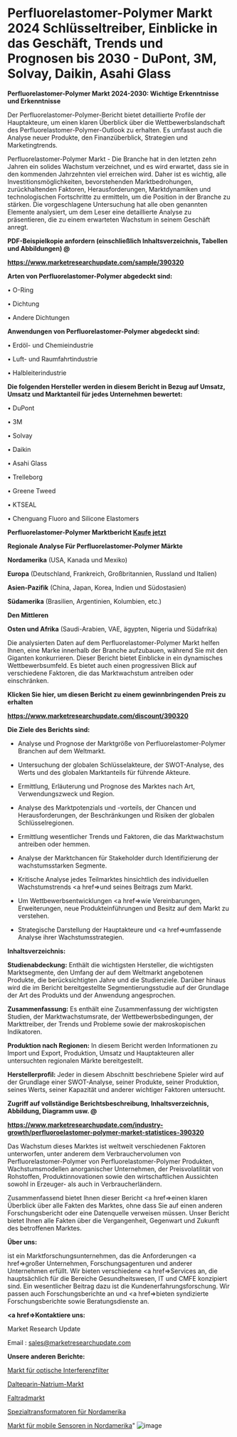 # Perfluorelastomer-Polymer Markt 2024 Schlüsseltreiber, Einblicke in das Geschäft, Trends und Prognosen bis 2030 - DuPont, 3M, Solvay, Daikin, Asahi Glass

<strong>Perfluorelastomer-Polymer Markt 2024-2030: Wichtige Erkenntnisse und Erkenntnisse</strong>

Der Perfluorelastomer-Polymer-Bericht bietet detaillierte Profile der Hauptakteure, um einen klaren Überblick über die Wettbewerbslandschaft des Perfluorelastomer-Polymer-Outlook zu erhalten. Es umfasst auch die Analyse neuer Produkte, den Finanzüberblick, Strategien und Marketingtrends.

Perfluorelastomer-Polymer Markt - Die Branche hat in den letzten zehn Jahren ein solides Wachstum verzeichnet, und es wird erwartet, dass sie in den kommenden Jahrzehnten viel erreichen wird. Daher ist es wichtig, alle Investitionsmöglichkeiten, bevorstehenden Marktbedrohungen, zurückhaltenden Faktoren, Herausforderungen, Marktdynamiken und technologischen Fortschritte zu ermitteln, um die Position in der Branche zu stärken. Die vorgeschlagene Untersuchung hat alle oben genannten Elemente analysiert, um dem Leser eine detaillierte Analyse zu präsentieren, die zu einem erwarteten Wachstum in seinem Geschäft anregt.



<strong><b>PDF-Beispielkopie anfordern (einschließlich Inhaltsverzeichnis, Tabellen und Abbildungen) @ </b></strong>

<strong><a href=https://www.marketresearchupdate.com/sample/390320>

<strong>https://www.marketresearchupdate.com/sample/390320</u></a></strong></strong>



<strong>Arten von Perfluorelastomer-Polymer abgedeckt sind:</strong>

• O-Ring

• Dichtung

• Andere Dichtungen



<strong>Anwendungen von Perfluorelastomer-Polymer abgedeckt sind:</strong>

• Erdöl- und Chemieindustrie

• Luft- und Raumfahrtindustrie

• Halbleiterindustrie



<strong>Die folgenden Hersteller werden in diesem Bericht in Bezug auf Umsatz, Umsatz und Marktanteil für jedes Unternehmen bewertet:</strong>

• DuPont

• 3M

• Solvay

• Daikin

• Asahi Glass

• Trelleborg

• Greene Tweed

• KTSEAL

• Chenguang Fluoro and Silicone Elastomers



<strong>Perfluorelastomer-Polymer Marktbericht <a href=https://www.marketresearchupdate.com/buynow/390320>Kaufe jetzt</a></strong>



<strong>Regionale Analyse Für Perfluorelastomer-Polymer Märkte</strong>



<strong>Nordamerika</strong> (USA, Kanada und Mexiko)



<strong>Europa</strong> (Deutschland, Frankreich, Großbritannien, Russland und Italien)



<strong>Asien-Pazifik</strong> (China, Japan, Korea, Indien und Südostasien)



<strong>Südamerika</strong> (Brasilien, Argentinien, Kolumbien, etc.)



<strong>Den Mittleren</strong> 

<strong>Osten und Afrika</strong> (Saudi-Arabien, VAE, ägypten, Nigeria und Südafrika)

Die analysierten Daten auf dem Perfluorelastomer-Polymer Markt helfen Ihnen, eine Marke innerhalb der Branche aufzubauen, während Sie mit den Giganten konkurrieren. Dieser Bericht bietet Einblicke in ein dynamisches Wettbewerbsumfeld. Es bietet auch einen progressiven Blick auf verschiedene Faktoren, die das Marktwachstum antreiben oder einschränken.



<strong>Klicken Sie hier, um diesen Bericht zu einem gewinnbringenden Preis zu erhalten
</strong>

<strong><a href=https://www.marketresearchupdate.com/discount/390320>https://www.marketresearchupdate.com/discount/390320</b></u></strong></a>



<strong>Die Ziele des Berichts sind:</strong>

- Analyse und Prognose der Marktgröße von Perfluorelastomer-Polymer Branchen auf dem Weltmarkt.

- Untersuchung der globalen Schlüsselakteure, der SWOT-Analyse, des Werts und des globalen Marktanteils für führende Akteure.

- Ermittlung, Erläuterung und Prognose des Marktes nach Art, Verwendungszweck und Region.

- Analyse des Marktpotenzials und -vorteils, der Chancen und Herausforderungen, der Beschränkungen und Risiken der globalen Schlüsselregionen.

- Ermittlung wesentlicher Trends und Faktoren, die das Marktwachstum antreiben oder hemmen.

- Analyse der Marktchancen für Stakeholder durch Identifizierung der wachstumsstarken Segmente.

- Kritische Analyse jedes Teilmarktes hinsichtlich des individuellen Wachstumstrends <a href=>und</a> seines Beitrags zum Markt.

- Um Wettbewerbsentwicklungen <a href=>wie</a> Vereinbarungen, Erweiterungen, neue Produkteinführungen und Besitz auf dem Markt zu verstehen.

- Strategische Darstellung der Hauptakteure und <a href=>umfas</a>sende Analyse ihrer Wachstumsstrategien.



<strong>Inhaltsverzeichnis:</strong>



<strong>Studienabdeckung:</strong> Enthält die wichtigsten Hersteller, die wichtigsten Marktsegmente, den Umfang der auf dem Weltmarkt angebotenen Produkte, die berücksichtigten Jahre und die Studienziele. Darüber hinaus wird die im Bericht bereitgestellte Segmentierungsstudie auf der Grundlage der Art des Produkts und der Anwendung angesprochen.



<strong>Zusammenfassung:</strong> Es enthält eine Zusammenfassung der wichtigsten Studien, der Marktwachstumsrate, der Wettbewerbsbedingungen, der Markttreiber, der Trends und Probleme sowie der makroskopischen Indikatoren.



<strong>Produktion nach Regionen:</strong> In diesem Bericht werden Informationen zu Import und Export, Produktion, Umsatz und Hauptakteuren aller untersuchten regionalen Märkte bereitgestellt.



<strong>Herstellerprofil:</strong> Jeder in diesem Abschnitt beschriebene Spieler wird auf der Grundlage einer SWOT-Analyse, seiner Produkte, seiner Produktion, seines Werts, seiner Kapazität und anderer wichtiger Faktoren untersucht.



<strong><b>Zugriff auf vollständige Berichtsbeschreibung, Inhaltsverzeichnis, Abbildung, Diagramm usw. @ </b></strong>

<strong><a href=https://www.marketresearchupdate.com/industry-growth/perfluoroelastomer-polymer-market-statistices-390320>https://www.marketresearchupdate.com/industry-growth/perfluoroelastomer-polymer-market-statistices-390320</a></strong>

Das Wachstum dieses Marktes ist weltweit verschiedenen Faktoren unterworfen, unter anderem dem Verbrauchervolumen von Perfluorelastomer-Polymer von Perfluorelastomer-Polymer Produkten, Wachstumsmodellen anorganischer Unternehmen, der Preisvolatilität von Rohstoffen, Produktinnovationen sowie den wirtschaftlichen Aussichten sowohl in Erzeuger- als auch in Verbraucherländern.

Zusammenfassend bietet Ihnen dieser Bericht <a href=>einen</a> klaren Überblick über alle Fakten des Marktes, ohne dass Sie auf einen anderen Forschungsbericht oder eine Datenquelle verweisen müssen. Unser Bericht bietet Ihnen alle Fakten über die Vergangenheit, Gegenwart und Zukunft des betroffenen Marktes.



<strong>Über uns:</strong>

 ist ein Marktforschungsunternehmen, das die Anforderungen <a href=>großer</a> Unternehmen, Forschungsagenturen und anderer Unternehmen erfüllt. Wir bieten verschiedene <a href=>Services</a> an, die hauptsächlich für die Bereiche Gesundheitswesen, IT und CMFE konzipiert sind. Ein wesentlicher Beitrag dazu ist die Kundenerfahrungsforschung. Wir passen auch Forschungsberichte an und <a href=>bieten</a> syndizierte Forschungsberichte sowie Beratungsdienste an.



<strong><a href=>Kontaktiere uns:</a></strong>

Market Research Update

Email : sales@marketresearchupdate.com



<strong>Unsere anderen Berichte:</strong>

<a href=https://www.linkedin.com/pulse/interference-optical-filters-market-analysis>Markt für optische Interferenzfilter</a>

<a href=https://www.linkedin.com/pulse/dalteparin-sodium-market-industry-analysis>Dalteparin-Natrium-Markt</a>

<a href=https://www.linkedin.com/pulse/folding-bike-market-research-report-reveals>Faltradmarkt</a>

<a href=https://www.linkedin.com/pulse/north-america-special-transformers>Spezialtransformatoren für Nordamerika</a>

<a href=https://www.linkedin.com/pulse/north-america-mobile-sensorsmarket-see-massive>Markt für mobile Sensoren in Nordamerika</a>"
![image](https://github.com/Gayatrikarjule/Market-Analysis-361/assets/97346546/1529346f-8bc6-4ab6-9139-97efa189457d)
